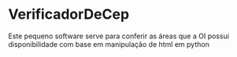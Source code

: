 # VerificadorDeCep
Este pequeno software serve para conferir as áreas que a OI possui disponibilidade com base em manipulação de html em python
